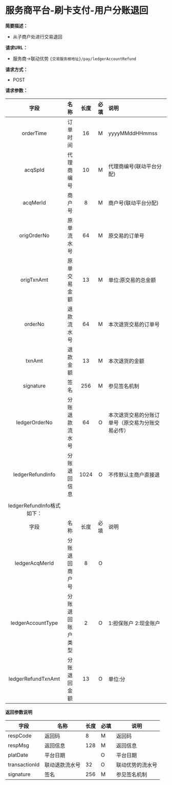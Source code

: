 # 服务商平台-刷卡支付-用户分账退回
    
**简要描述：** 

- 从子商户处进行交易退回

**请求URL：** 
- 服务商->联动优势
`{交易服务根地址}/pay/ledgerAccountRefund`

**请求方式：**
- POST 

**请求参数：** 

|	字段	|	名称	|	长度	|	必填	|   说明|
|:--------:|:--------:|:--------:|:--------:|:--------|
|	orderTime	|	订单时间	|	16	|	M	|	yyyyMMddHHmmss	|
|	acqSpId	|	代理商编号	|	10	|	M	|	代理商编号(联动平台分配)	|
|	acqMerId	|	商户号	|	8	|	M	|	商户号(联动平台分配)	|
|	origOrderNo	|	原单流水号	|	64	|	M	|	原交易的订单号	|
|	origTxnAmt	|	原单交易金额	|	13	|	M	|	单位:原交易的总金额|
|	orderNo	|	退款流水号	|	64	|	M	|	本次退货交易的订单号	|
|	txnAmt	|	退款金额	|	13	|	M	|	本次退货的金额|
|	signature	|	签名	|	256	|	M	|参见签名机制	|	|
|	ledgerOrderNo	|	分账退款流水号	|	64	|	O	|	本次退货交易的分账订单号（原交易为分账交易必传）|
|	ledgerRefundInfo	|	分账退回信息	|	1024	|	O	| 不传默认主商户直接退	|
|	|
|	ledgerRefundInfo格式如下：		|
|	字段	 |	名称	  |	长度  	|	必填  	|	说明	  |
|	ledgerAcqMerId    	|	分账退回商户号	|	8	|	O	|		|
|	ledgerAccountType    	|	分账退回账户类型	|	2	|	O	|	1:担保账户 2:现金账户	|
|	ledgerRefundTxnAmt	|	分账退回金额	|	13	|	O	|	单位:分	|


 **返回参数说明** 
 
 |	字段	|	名称	|	长度	|	必填	|	说明	|
 |----|----|----|----|----|
 |	respCode	|	返回码	|	8	|	M	|	返回码	|
 |	respMsg	|	返回信息	|	128	|	M	|	返回信息	|
 |	platDate	|	平台日期	|		|	O	|	平台日期   |
 |	transactionId	|	联动退款流水号	|	32	|	O	|	联动优势的流水号|
|	signature	|	签名	|	256	|	M	|	参见签名机制	|
